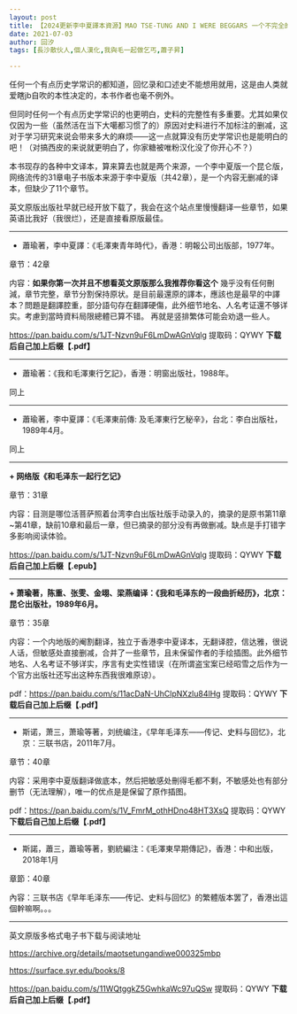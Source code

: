 ```yaml
---
layout: post
title: 【2024更新李中夏譯本資源】MAO TSE-TUNG AND I WERE BEGGARS 一个不完全的汉译版本学探讨
date: 2021-07-03
author: 回汐
tags: [長沙散伙人,個人漢化,我與毛一起做乞丐,蕭子昇]

---
```

任何一个有点历史学常识的都知道，回忆录和口述史不能想用就用，这是由人类就爱瞎jb自吹的本性决定的，本书作者也毫不例外。

但同时任何一个有点历史学常识的也更明白，史料的完整性有多重要。尤其如果仅仅因为一些（虽然活在当下大噶都习惯了的）原因对史料进行不加标注的删减，这对于学习研究来说会带来多大的麻烦——这一点就算没有历史学常识也是能明白的吧！（对搞西皮的来说就更明白了，你家糖被唯粉汉化没了你开心不？）

本书现存的各种中文译本，算来算去也就是两个来源，一个李中夏版一个昆仑版，网络流传的31章电子书版本来源于李中夏版（共42章），是一个内容无删减的译本，但缺少了11个章节。

英文原版出版社早就已经开放下载了，我会在这个站点里慢慢翻译一些章节，如果英语比我好（我很烂），还是直接看原版最佳。

* * *

+ 蕭瑜著，李中夏譯：《毛澤東青年時代》，香港：明報公司出版部，1977年。

章节：42章

内容：**如果你第一次并且不想看英文原版那么我推荐你看这个** 幾乎没有任何刪減，章节完整，章节分割保持原状。是目前最還原的譯本，應該也是最早的中譯本？問題是翻譯腔重，部分語句存在翻譯硬傷，此外细节地名、人名考证還不够详实。考慮到當時資料局限總體已算不错。
再就是竖排繁体可能会劝退一些人。

<https://pan.baidu.com/s/1JT-Nzvn9uF6LmDwAGnVqlg> 提取码：QYWY **下载后自己加上后缀【.pdf】**


* * *

+ 蕭瑜著：《我和毛澤東行乞記》，香港：明窗出版社，1988年。

同上

* * *

+ 蕭瑜著，李中夏譯：《毛澤東前傳: 及毛澤東行乞秘辛》，台北：李白出版社，1989年4月。

同上

* * *

**+ 网络版《和毛泽东一起行乞记》**

章节：31章

内容：目测是哪位活菩萨照着台湾李白出版社版手动录入的，摘录的是原书第11章~第41章，缺前10章和最后一章，但已摘录的部分没有再做删减。缺点是手打错字多影响阅读体验。

<https://pan.baidu.com/s/1JT-Nzvn9uF6LmDwAGnVqlg> 提取码：QYWY **下载后自己加上后缀【.epub】**

* * *

**+ 萧瑜著，陈重、张雯、金翊、梁燕编译：《我和毛泽东的一段曲折经历》，北京：昆仑出版社，1989年6月。**

章节：35章

内容：一个内地版的阉割翻译，独立于香港李中夏译本，无翻译腔，信达雅，很说人话，但敏感处直接删减，合并了一些章节，且未保留作者的手绘插图。此外细节地名、人名考证不够详实，序言有史实性错误（在所谓盗宝案已经昭雪之后作为一个官方出版社还写出这种东西我很难原谅）。

pdf：<https://pan.baidu.com/s/11acDaN-UhClpNXzlu84lHg> 提取码：QYWY **下载后自己加上后缀【.pdf】**

* * *

+ 斯诺，萧三，萧瑜等著，刘统编注，《早年毛泽东——传记、史料与回忆》，北京：三联书店，2011年7月。

章节：40章

内容：采用李中夏版翻译做底本，然后把敏感处刪得毛都不剩，不敏感处也有部分删节（无法理解），唯一的优点是是保留了原作插图。

pdf：<https://pan.baidu.com/s/1V_FmrM_othHDno48HT3XsQ> 提取码：QYWY **下载后自己加上后缀【.pdf】**

* * *

+ 斯諾，蕭三，蕭瑜等著，劉統編注：《毛澤東早期傳記》，香港：中和出版，2018年1月

章節：40章

內容：三联书店《早年毛泽东——传记、史料与回忆》的繁體版本罢了，香港出這個幹嘛啊。。。





* * *

英文原版多格式电子书下载与阅读地址

<https://archive.org/details/maotsetungandiwe000325mbp>

<https://surface.syr.edu/books/8>

<https://pan.baidu.com/s/11WQtggkZ5GwhkaWc97uQSw> 提取码：QYWY **下载后自己加上后缀【.pdf】**
